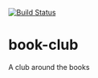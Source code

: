 [![Build Status](https://travis-ci.org/kuldeepsidhu88/book-club.svg?branch=master)](https://travis-ci.org/kuldeepsidhu88/book-club)
# book-club
A club around the books
